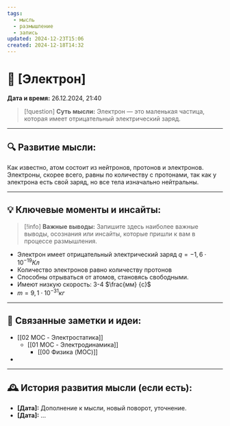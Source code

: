 ```yaml
---
tags:
  - мысль
  - размышление
  - запись
updated: 2024-12-23T15:06
created: 2024-12-18T14:32
---
```


# 💭  [Электрон]

**Дата и время:** 26.12.2024, 21:40

> [!question] **Суть мысли:**
> Электрон — это маленькая частица, которая имеет отрицательный электрический заряд.

---

## 🔍 Развитие мысли:

Как известно, атом состоит из нейтронов, протонов и электронов.
Электроны, скорее всего, равны по количеству с протонами, так как у электрона есть свой заряд, но все тела изначально нейтральны.

---

## 💡 Ключевые моменты и инсайты:

> [!info] **Важные выводы:**
> Запишите здесь наиболее важные выводы, осознания или инсайты, которые пришли к вам в процессе размышления.

- Электрон имеет отрицательный электрический заряд $q=-1,6\cdot10^{-19} Кл$
- Количество электронов равно количеству протонов
- Способны отрываться от атомов, становясь свободными.
- Имеют низкую скорость: 3-4 $\frac{мм} {с}$
- $m=9,1\cdot10^{-31} кг$

---

## 🔄 Связанные заметки и идеи:

- [[02 MOC - Электростатика]]
	- [[01 MOC - Электродинамика]]
		- [[00 Физика (MOC)]]
- 

---

## 🕰️ История развития мысли (если есть):

* **[Дата]:**  Дополнение к мысли, новый поворот, уточнение.
* **[Дата]:**  ...


 

